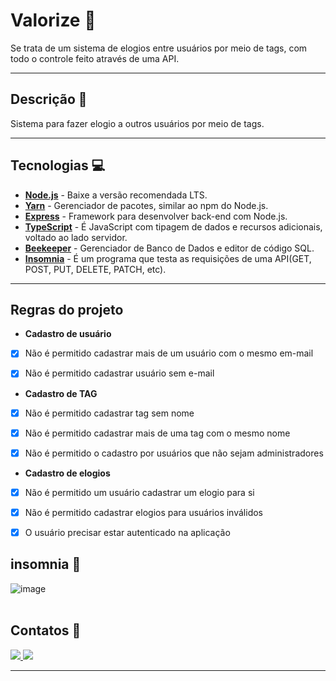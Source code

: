 # Valorize 🚀
Se trata de um sistema de elogios entre usuários por meio de tags, com todo o controle feito através de uma API.

---

## Descrição 📌 <a name="description"></a>
Sistema para fazer elogio a outros usuários por meio de tags. 

---

## Tecnologias 💻 <a name="technologies"></a>
* __[Node.js](https://nodejs.org/en/)__ - Baixe a versão recomendada LTS.
* __[Yarn](https://classic.yarnpkg.com/en/docs/install/#windows-stable)__ - Gerenciador de pacotes, similar ao npm do Node.js.
* __[Express](https://expressjs.com/pt-br/)__ - Framework para desenvolver back-end com Node.js.
* __[TypeScript](https://www.typescriptlang.org/)__ - É JavaScript com tipagem de dados e recursos adicionais, voltado ao lado servidor.
* __[Beekeeper](https://www.beekeeperstudio.io/)__ - Gerenciador de Banco de Dados e editor de código SQL.
* __[Insomnia](https://insomnia.rest/)__ - É um programa que testa as requisições de uma API(GET, POST, PUT, DELETE, PATCH, etc).

---

## Regras do projeto <a name="rules"></a>

- **Cadastro de usuário**

- [x] Não é permitido cadastrar mais de um usuário com o mesmo em-mail

- [x] Não é permitido cadastrar usuário sem e-mail

- **Cadastro de TAG**

- [x] Não é permitido cadastrar tag sem nome

- [x] Não é permitido cadastrar mais de uma tag com o mesmo nome

- [x] Não é permitido o cadastro por usuários que não sejam administradores

- **Cadastro de elogios**
 
- [x] Não é permitido um usuário cadastrar um elogio para si

- [x] Não é permitido cadastrar elogios para usuários inválidos

- [x] O usuário precisar estar autenticado na aplicação

## insomnia 🚀 <a name="description"></a>

![image](https://user-images.githubusercontent.com/70349830/127724736-e0d793f9-8046-4bc0-82bc-0ee173e86e64.png)
<br />
<br />
## Contatos :large_orange_diamond:

<a href="https://www.linkedin.com/in/marlondener/" target="_blank">
  <img src="https://img.shields.io/badge/linkedin-%230077B5.svg?&style=for-the-badge&logo=linkedin&logoColor=white"/>
</a>

<a href="mailto:marlondener01@gmail.com" target="_blank">
   <img src="https://img.shields.io/badge/gmail-D14836?&style=for-the-badge&logo=gmail&logoColor=white"/>
 </a>
 
 <hr>


